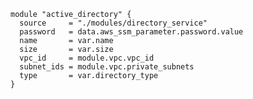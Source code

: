 


    module "active_directory" {
      source     = "./modules/directory_service"
      password   = data.aws_ssm_parameter.password.value
      name       = var.name
      size       = var.size
      vpc_id     = module.vpc.vpc_id
      subnet_ids = module.vpc.private_subnets
      type       = var.directory_type
    }
